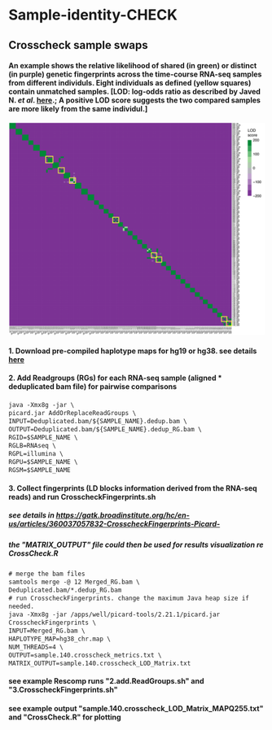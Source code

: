 # Sample-identity-CHECK
## Crosscheck sample swaps
#### An example shows the relative likelihood of shared (in green) or distinct (in purple) genetic fingerprints across the time-course RNA-seq samples from different individuls. Eight individuals as defined (yellow squares) contain unmatched samples. [LOD: log-odds ratio as described by Javed N. *et al*. [here](https://www.nature.com/articles/s41467-020-17453-5).; A positive LOD score suggests the two compared samples are more likely from the same individul.]
![Screenshot](crosscheck.png)

#### 1. Download pre-compiled haplotype maps for hg19 or hg38. see details [here](https://github.com/naumanjaved/fingerprint_maps) 

#### 2. Add Readgroups (RGs) for each RNA-seq sample (aligned * deduplicated bam file) for pairwise comparisons
```
java -Xmx8g -jar \
picard.jar AddOrReplaceReadGroups \
INPUT=Deduplicated.bam/${SAMPLE_NAME}.dedup.bam \
OUTPUT=Deduplicated.bam/${SAMPLE_NAME}.dedup_RG.bam \
RGID=$SAMPLE_NAME \
RGLB=RNAseq \
RGPL=illumina \
RGPU=$SAMPLE_NAME \
RGSM=$SAMPLE_NAME
```
#### 3. Collect fingerprints (LD blocks information derived from the RNA-seq reads) and run CrosscheckFingerprints.sh
##### see details in https://gatk.broadinstitute.org/hc/en-us/articles/360037057832-CrosscheckFingerprints-Picard-
##### the "MATRIX_OUTPUT" file could then be used for results visualization re CrossCheck.R
```
# merge the bam files
samtools merge -@ 12 Merged_RG.bam \
Deduplicated.bam/*.dedup_RG.bam 
# run CrosscheckFingerprints. change the maximum Java heap size if needed.
java -Xmx8g -jar /apps/well/picard-tools/2.21.1/picard.jar CrosscheckFingerprints \
INPUT=Merged_RG.bam \
HAPLOTYPE_MAP=hg38_chr.map \
NUM_THREADS=4 \
OUTPUT=sample.140.crosscheck_metrics.txt \
MATRIX_OUTPUT=sample.140.crosscheck_LOD_Matrix.txt
```
#### see example Rescomp runs "2.add.ReadGroups.sh" and "3.CrosscheckFingerprints.sh"
#### see example output "sample.140.crosscheck_LOD_Matrix_MAPQ255.txt" and "CrossCheck.R" for plotting
